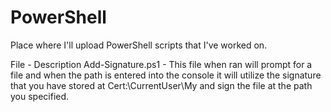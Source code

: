 # PowerShell
Place where I'll upload PowerShell scripts that I've worked on.

File - Description
Add-Signature.ps1 - This file when ran will prompt for a file and when the path is entered into the console it will utilize the signature that you have stored at Cert:\CurrentUser\My and sign the file at the path you specified.
